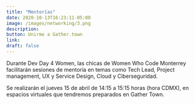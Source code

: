 ```yaml
---
title: "Mentorías"
date: 2020-10-13T16:23:11-05:00
image: /images/networking/3.png
description:
button: Unirme a Gather.town
link: 
draft: false
---
```


Durante Dev Day 4 Women, las chicas de Women Who Code Monterrey facilitarán sesiones de mentoría en temas como Tech Lead, Project management, UX y Service Design, Cloud y Ciberseguridad.

Se realizarán el jueves 15 de abril de 14:15 a 15:15 horas (hora CDMX), en espacios virtuales que tendremos preparados en Gather Town.

